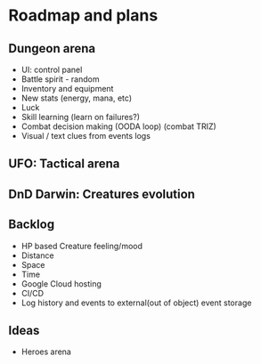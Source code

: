 # Roadmap and plans

## Dungeon arena

* UI: control panel
* Battle spirit - random
* Inventory and equipment
* New stats (energy, mana, etc)
* Luck
* Skill learning (learn on failures?)
* Combat decision making (OODA loop) (combat TRIZ)
* Visual / text clues from events logs

## UFO: Tactical arena

## DnD Darwin: Creatures evolution

## Backlog

* HP based Creature feeling/mood
* Distance
* Space
* Time
* Google Cloud hosting
* CI/CD
* Log history and events to external(out of object) event storage

## Ideas

* Heroes arena
